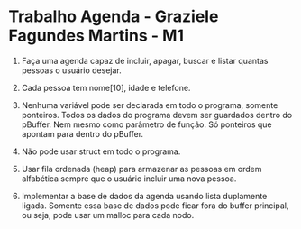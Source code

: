 # Trabalho Agenda - Graziele Fagundes Martins - M1

1. Faça uma agenda capaz de incluir, apagar, buscar e listar quantas pessoas o usuário desejar.

2. Cada pessoa tem nome[10], idade e telefone.

3. Nenhuma variável pode ser declarada em todo o programa, somente ponteiros. Todos os dados do programa devem ser guardados dentro do pBuffer. Nem mesmo como parâmetro de função. Só ponteiros que apontam para dentro do pBuffer.

4. Não pode usar struct em todo o programa.

5. Usar fila ordenada (heap) para armazenar as pessoas em ordem alfabética sempre que o usuário incluir uma nova pessoa.

6. Implementar a base de dados da agenda usando lista duplamente ligada. Somente essa base de dados pode ficar fora do buffer principal, ou seja, pode usar um malloc para cada nodo.
